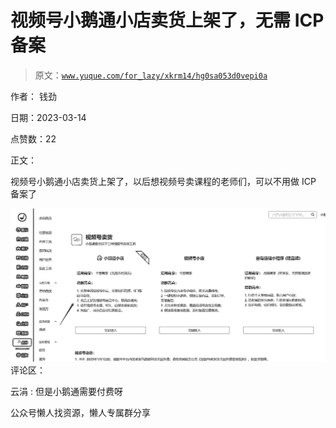 # 视频号小鹅通小店卖货上架了，无需 ICP 备案

> 原文：[`www.yuque.com/for_lazy/xkrm14/hg0sa053d0vepi0a`](https://www.yuque.com/for_lazy/xkrm14/hg0sa053d0vepi0a)



作者： 钱劲



日期：2023-03-14



点赞数：22

<ne-hole id="u7dbe2188" data-lake-id="u7dbe2188">

正文：



视频号小鹅通小店卖货上架了，以后想视频号卖课程的老师们，可以不用做 ICP 备案了



![](img/0e5eff695eb2538c3cf87c6fe0a759aa.png)  <ne-hole id="u45e1efa2" data-lake-id="u45e1efa2"><ne-p id="uf779159f" data-lake-id="uf779159f">评论区：



云涓 : 但是小鹅通需要付费呀

<ne-hole id="u939c57d8" data-lake-id="u939c57d8">

公众号懒人找资源，懒人专属群分享

</ne-hole></ne-hole></ne-p></ne-hole>